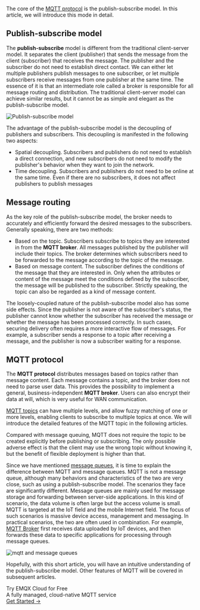 The core of the [MQTT protocol](https://www.emqx.com/en/mqtt) is the publish-subscribe model. In this article, we will introduce this mode in detail.

## Publish-subscribe model

The **publish-subscribe** model is different from the traditional client-server model. It separates the client (publisher) that sends the message from the client (subscriber) that receives the message. The publisher and the subscriber do not need to establish direct contact. We can either let multiple publishers publish messages to one subscriber, or let multiple subscribers receive messages from one publisher at the same time. The essence of it is that an intermediate role called a broker is responsible for all message routing and distribution. The traditional client-server model can achieve similar results, but it cannot be as simple and elegant as the publish-subscribe model.

![Publish-subscribe model](https://assets.emqx.com/images/e2954fd3e5922161e347fa5189faac3c.jpg)

The advantage of the publish-subscribe model is the decoupling of publishers and subscribers. This decoupling is manifested in the following two aspects:

- Spatial decoupling. Subscribers and publishers do not need to establish a direct connection, and new subscribers do not need to modify the publisher's behavior when they want to join the network.
- Time decoupling. Subscribers and publishers do not need to be online at the same time. Even if there are no subscribers, it does not affect publishers to publish messages

## Message routing

As the key role of the publish-subscribe model, the broker needs to accurately and efficiently forward the desired messages to the subscribers. Generally speaking, there are two methods:

- Based on the topic. Subscribers subscribe to topics they are interested in from the **MQTT broker**. All messages published by the publisher will include their topics. The broker determines which subscribers need to be forwarded to the message according to the topic of the message.
- Based on message content. The subscriber defines the conditions of the message that they are interested in. Only when the attributes or content of the message meet the conditions defined by the subscriber, the message will be published to the subscriber. Strictly speaking, the topic can also be regarded as a kind of message content.

The loosely-coupled nature of the publish-subscribe model also has some side effects. Since the publisher is not aware of the subscriber's status, the publisher cannot know whether the subscriber has received the message or whether the message has been processed correctly. In such cases, securing delivery often requires a more interactive flow of messages. For example, a subscriber sends a response to a topic after receiving a message, and the publisher is now a subscriber waiting for a response.

## MQTT protocol

The **MQTT protocol** distributes messages based on topics rather than message content. Each message contains a topic, and the broker does not need to parse user data. This provides the possibility to implement a general, business-independent **MQTT broker**. Users can also encrypt their data at will, which is very useful for WAN communication.

[MQTT topics](https://www.emqx.com/en/blog/advanced-features-of-mqtt-topics) can have multiple levels, and allow fuzzy matching of one or more levels, enabling clients to subscribe to multiple topics at once. We will introduce the detailed features of the MQTT topic in the following articles.

Compared with message queuing, MQTT does not require the topic to be created explicitly before publishing or subscribing. The only possible adverse effect is that the client may use the wrong topic without knowing it, but the benefit of flexible deployment is higher than that.

Since we have mentioned [message queues](https://www.emqx.com/en/blog/mqtt5-feature-inflight-window-message-queue), it is time to explain the difference between MQTT and message queues. MQTT is not a message queue, although many behaviors and characteristics of the two are very close, such as using a publish-subscribe model. The scenarios they face are significantly different. Message queues are mainly used for message storage and forwarding between server-side applications. In this kind of scenario, the data volume is often large but the access volume is small. MQTT is targeted at the IoT field and the mobile Internet field. The focus of such scenarios is massive device access, management and messaging. In practical scenarios, the two are often used in combination. For example, [MQTT Broker](https://www.emqx.com/en/products/emqx) first receives data uploaded by IoT devices, and then forwards these data to specific applications for processing through message queues.

![mqtt and message queues](https://assets.emqx.com/images/876881a17dd8f0b6b82104f301e9a6d1.jpg)

Hopefully, with this short article, you will have an intuitive understanding of the publish-subscribe model. Other features of MQTT will be covered in subsequent articles.


<section class="promotion">
    <div>
        Try EMQX Cloud for Free
        <div class="is-size-14 is-text-normal has-text-weight-normal">A fully managed, cloud-native MQTT service</div>
    </div>
    <a href="https://www.emqx.com/en/signup?continue=https://cloud-intl.emqx.com/console/deployments/0?oper=new" class="button is-gradient px-5">Get Started →</a>
</section>
